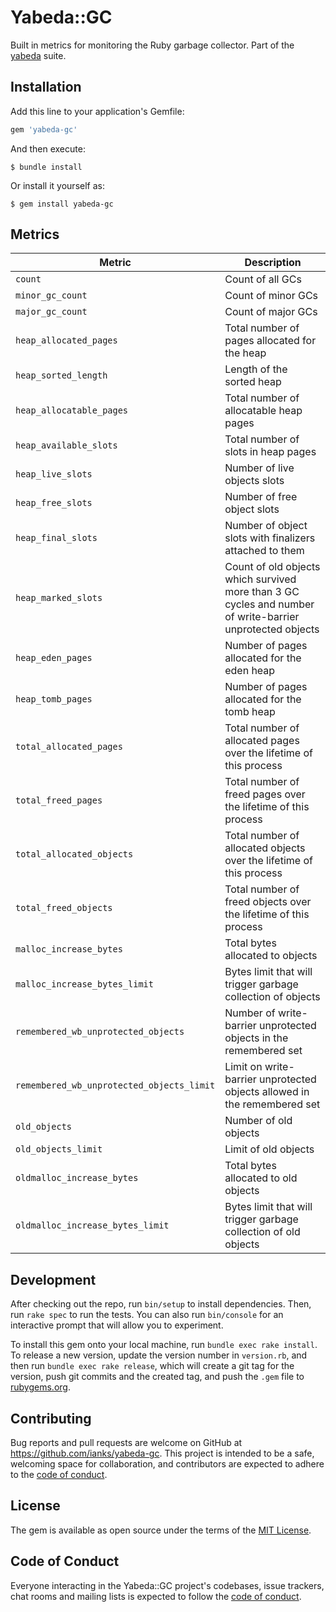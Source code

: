 # Yabeda::GC

Built in metrics for monitoring the Ruby garbage collector. Part of the [yabeda](https://github.com/yabeda-rb/yabeda) suite.

## Installation

Add this line to your application's Gemfile:

```ruby
gem 'yabeda-gc'
```

And then execute:

    $ bundle install

Or install it yourself as:

    $ gem install yabeda-gc

## Metrics

| Metric                                    | Description                                                                                               |
| ----------------------------------------- | --------------------------------------------------------------------------------------------------------- |
| `count`                                   | Count of all GCs                                                                                          |
| `minor_gc_count`                          | Count of minor GCs                                                                                        |
| `major_gc_count`                          | Count of major GCs                                                                                        |
| `heap_allocated_pages`                    | Total number of pages allocated for the heap                                                              |
| `heap_sorted_length`                      | Length of the sorted heap                                                                                 |
| `heap_allocatable_pages`                  | Total number of allocatable heap pages                                                                    |
| `heap_available_slots`                    | Total number of slots in heap pages                                                                       |
| `heap_live_slots`                         | Number of live objects slots                                                                              |
| `heap_free_slots`                         | Number of free object slots                                                                               |
| `heap_final_slots`                        | Number of object slots with finalizers attached to them                                                   |
| `heap_marked_slots`                       | Count of old objects which survived more than 3 GC cycles and number of write-barrier unprotected objects |
| `heap_eden_pages`                         | Number of pages allocated for the eden heap                                                               |
| `heap_tomb_pages`                         | Number of pages allocated for the tomb heap                                                               |
| `total_allocated_pages`                   | Total number of allocated pages over the lifetime of this process                                         |
| `total_freed_pages`                       | Total number of freed pages over the lifetime of this process                                             |
| `total_allocated_objects`                 | Total number of allocated objects over the lifetime of this process                                       |
| `total_freed_objects`                     | Total number of freed objects over the lifetime of this process                                           |
| `malloc_increase_bytes`                   | Total bytes allocated to objects                                                                          |
| `malloc_increase_bytes_limit`             | Bytes limit that will trigger garbage collection of objects                                               |
| `remembered_wb_unprotected_objects`       | Number of write-barrier unprotected objects in the remembered set                                         |
| `remembered_wb_unprotected_objects_limit` | Limit on write-barrier unprotected objects allowed in the remembered set                                  |
| `old_objects`                             | Number of old objects                                                                                     |
| `old_objects_limit`                       | Limit of old objects                                                                                      |
| `oldmalloc_increase_bytes`                | Total bytes allocated to old objects                                                                      |
| `oldmalloc_increase_bytes_limit`          | Bytes limit that will trigger garbage collection of old objects                                           |

## Development

After checking out the repo, run `bin/setup` to install dependencies. Then, run `rake spec` to run the tests. You can also run `bin/console` for an interactive prompt that will allow you to experiment.

To install this gem onto your local machine, run `bundle exec rake install`. To release a new version, update the version number in `version.rb`, and then run `bundle exec rake release`, which will create a git tag for the version, push git commits and the created tag, and push the `.gem` file to [rubygems.org](https://rubygems.org).

## Contributing

Bug reports and pull requests are welcome on GitHub at https://github.com/ianks/yabeda-gc. This project is intended to be a safe, welcoming space for collaboration, and contributors are expected to adhere to the [code of conduct](https://github.com/ianks/yabeda-gc/blob/master/CODE_OF_CONDUCT.md).

## License

The gem is available as open source under the terms of the [MIT License](https://opensource.org/licenses/MIT).

## Code of Conduct

Everyone interacting in the Yabeda::GC project's codebases, issue trackers, chat rooms and mailing lists is expected to follow the [code of conduct](https://github.com/ianks/yabeda-gc/blob/master/CODE_OF_CONDUCT.md).
